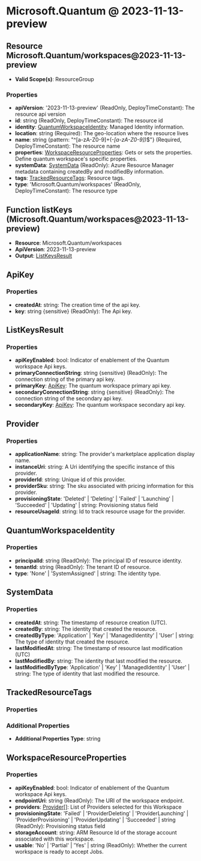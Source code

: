 # Microsoft.Quantum @ 2023-11-13-preview

## Resource Microsoft.Quantum/workspaces@2023-11-13-preview
* **Valid Scope(s)**: ResourceGroup
### Properties
* **apiVersion**: '2023-11-13-preview' (ReadOnly, DeployTimeConstant): The resource api version
* **id**: string (ReadOnly, DeployTimeConstant): The resource id
* **identity**: [QuantumWorkspaceIdentity](#quantumworkspaceidentity): Managed Identity information.
* **location**: string (Required): The geo-location where the resource lives
* **name**: string {pattern: "^[a-zA-Z0-9]+(-*[a-zA-Z0-9])*$"} (Required, DeployTimeConstant): The resource name
* **properties**: [WorkspaceResourceProperties](#workspaceresourceproperties): Gets or sets the properties. Define quantum workspace's specific properties.
* **systemData**: [SystemData](#systemdata) (ReadOnly): Azure Resource Manager metadata containing createdBy and modifiedBy information.
* **tags**: [TrackedResourceTags](#trackedresourcetags): Resource tags.
* **type**: 'Microsoft.Quantum/workspaces' (ReadOnly, DeployTimeConstant): The resource type

## Function listKeys (Microsoft.Quantum/workspaces@2023-11-13-preview)
* **Resource**: Microsoft.Quantum/workspaces
* **ApiVersion**: 2023-11-13-preview
* **Output**: [ListKeysResult](#listkeysresult)

## ApiKey
### Properties
* **createdAt**: string: The creation time of the api key.
* **key**: string {sensitive} (ReadOnly): The Api key.

## ListKeysResult
### Properties
* **apiKeyEnabled**: bool: Indicator of enablement of the Quantum workspace Api keys.
* **primaryConnectionString**: string {sensitive} (ReadOnly): The connection string of the primary api key.
* **primaryKey**: [ApiKey](#apikey): The quantum workspace primary api key.
* **secondaryConnectionString**: string {sensitive} (ReadOnly): The connection string of the secondary api key.
* **secondaryKey**: [ApiKey](#apikey): The quantum workspace secondary api key.

## Provider
### Properties
* **applicationName**: string: The provider's marketplace application display name.
* **instanceUri**: string: A Uri identifying the specific instance of this provider.
* **providerId**: string: Unique id of this provider.
* **providerSku**: string: The sku associated with pricing information for this provider.
* **provisioningState**: 'Deleted' | 'Deleting' | 'Failed' | 'Launching' | 'Succeeded' | 'Updating' | string: Provisioning status field
* **resourceUsageId**: string: Id to track resource usage for the provider.

## QuantumWorkspaceIdentity
### Properties
* **principalId**: string (ReadOnly): The principal ID of resource identity.
* **tenantId**: string (ReadOnly): The tenant ID of resource.
* **type**: 'None' | 'SystemAssigned' | string: The identity type.

## SystemData
### Properties
* **createdAt**: string: The timestamp of resource creation (UTC).
* **createdBy**: string: The identity that created the resource.
* **createdByType**: 'Application' | 'Key' | 'ManagedIdentity' | 'User' | string: The type of identity that created the resource.
* **lastModifiedAt**: string: The timestamp of resource last modification (UTC)
* **lastModifiedBy**: string: The identity that last modified the resource.
* **lastModifiedByType**: 'Application' | 'Key' | 'ManagedIdentity' | 'User' | string: The type of identity that last modified the resource.

## TrackedResourceTags
### Properties
### Additional Properties
* **Additional Properties Type**: string

## WorkspaceResourceProperties
### Properties
* **apiKeyEnabled**: bool: Indicator of enablement of the Quantum workspace Api keys.
* **endpointUri**: string (ReadOnly): The URI of the workspace endpoint.
* **providers**: [Provider](#provider)[]: List of Providers selected for this Workspace
* **provisioningState**: 'Failed' | 'ProviderDeleting' | 'ProviderLaunching' | 'ProviderProvisioning' | 'ProviderUpdating' | 'Succeeded' | string (ReadOnly): Provisioning status field
* **storageAccount**: string: ARM Resource Id of the storage account associated with this workspace.
* **usable**: 'No' | 'Partial' | 'Yes' | string (ReadOnly): Whether the current workspace is ready to accept Jobs.

